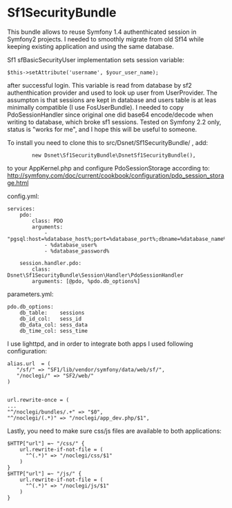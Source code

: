 Sf1SecurityBundle
=================

This bundle allows to reuse Symfony 1.4 authenthicated session in Symfony2 projects. I needed to smoothly migrate from old Sf14 while keeping existing application and using the same database.

Sf1 sfBasicSecurityUser implementation sets session variable:

    $this->setAttribute('username', $your_user_name);

after successful login. This variable is read from database by sf2 authenthication provider and used to look up user from UserProvider. The assumpton is that sessions are kept in database and users table is at leas minimally compatible (I use FosUserBundle).
I needed to copy PdoSessionHandler since original one did base64 encode/decode when writing to database, which broke sf1 sessions. Tested on Symfony 2.2 only, status is "works for me", and I hope this will be useful to someone.

To install you need to clone this to src/Dsnet/Sf1SecurityBundle/ , add:

            new Dsnet\Sf1SecurityBundle\DsnetSf1SecurityBundle(),
            
to your AppKernel.php and configure PdoSessionStorage according to: http://symfony.com/doc/current/cookbook/configuration/pdo_session_storage.html

config.yml:

    services:
        pdo:
            class: PDO
            arguments:
                - "pgsql:host=%database_host%;port=%database_port%;dbname=%database_name%"
                - %database_user%
                - %database_password%

        session.handler.pdo:
            class:     Dsnet\Sf1SecurityBundle\Session\Handler\PdoSessionHandler
            arguments: [@pdo, %pdo.db_options%]

parameters.yml:

    pdo.db_options:
        db_table:    sessions
        db_id_col:   sess_id
        db_data_col: sess_data
        db_time_col: sess_time
        
I use lighttpd, and in order to integrate both apps I used following configuration:

    alias.url  = (
       "/sf/" => "SF1/lib/vendor/symfony/data/web/sf/",
       "/noclegi/" => "SF2/web/"
    )
    
    
    url.rewrite-once = (    
    ...
    "^/noclegi/bundles/.+" => "$0",
    "^/noclegi/(.*)" => "/noclegi/app_dev.php/$1",
  
Lastly, you need to make sure css/js files are available to both applications:

    $HTTP["url"] =~ "/css/" {
        url.rewrite-if-not-file = (
          "^(.*)" => "/noclegi/css/$1"
        )
    }
    $HTTP["url"] =~ "/js/" {
        url.rewrite-if-not-file = (
          "^(.*)" => "/noclegi/js/$1"
        )
    }
